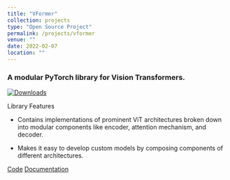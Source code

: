 ```yaml
---
title: "VFormer"
collection: projects
type: "Open Source Project"
permalink: /projects/vformer
venue: ""
date: 2022-02-07
location: ""
---
```


### A modular PyTorch library for Vision Transformers.

[![Downloads](https://pepy.tech/badge/vformer)](https://pepy.tech/project/vformer) 

Library Features

- Contains implementations of prominent ViT architectures broken down into modular components like encoder, attention mechanism, and decoder.

- Makes it easy to develop custom models by composing components of different architectures.

[Code](https://github.com/sforaidl/vformer) [Documentation](https://vformer.readthedocs.io/)